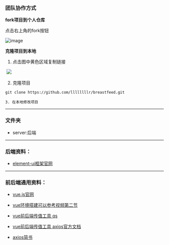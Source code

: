 ### 团队协作方式

**fork项目到个人仓库**

点击右上角的fork按钮

![image](http://pzaqt7zjy.bkt.clouddn.com/20191031212714.png)

**克隆项目到本地**

1. 点击图中黄色区域复制链接 

​        ![](http://pzaqt7zjy.bkt.clouddn.com/20191031212836.png)

2. 克隆项目

```  
git clone https://github.com/llllllllr/breastfeed.git
```

    3. 在本地修改项目

---

### 文件夹

- server:后端

---

### 后端资料：

- [element-ui框架官网](https://element.eleme.cn/#/zh-CN)

---

### 前后端通用资料：

- [vue.js官网]( https://cn.vuejs.org/ )

- [vue环境搭建可以参考视频第二节]( https://www.bilibili.com/video/av61406142?from=search&seid=18091142834129939388 )

- [vue前后端传值工具 qs]( https://www.npmjs.com/package/qs )

- [vue前后端传值工具 axios官方文档]( http://axios-js.com/zh-cn/docs/ )

- [axios简书]( https://www.jianshu.com/p/7a9fbcbb1114 )

  



